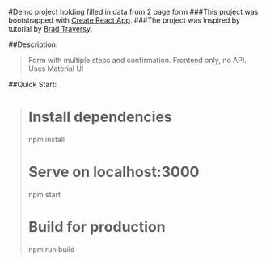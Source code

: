 ﻿#Demo project holding filled in data from 2 page form
###This project was bootstrapped with [Create React App](https://github.com/facebook/create-react-app).
###The project was inspired by tutorial by [Brad Traversy](https://github.com/bradtraversy/react_step_form).

##Description:

> Form with multiple steps and confirmation. Frontend only, no API. Uses Material UI

##Quick Start:

># Install dependencies
>npm install
>
># Serve on localhost:3000
>npm start
>
># Build for production
>npm run build
